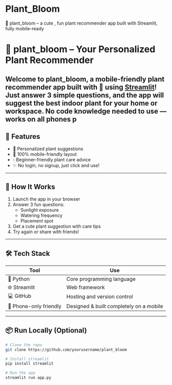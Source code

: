 # Plant_Bloom
🌸 plant_bloom – a cute , fun plant recommender app built with Streamlit, fully mobile-ready
# 🌸 plant_bloom – Your Personalized Plant Recommender

Welcome to **plant_bloom**, a mobile-friendly plant recommender app built with 💚 using [Streamlit](https://streamlit.io)! Just answer 3 simple questions, and the app will suggest the best indoor plant for your home or workspace. No code knowledge needed to use — works on all phones p
---

## 🌼 Features

- 🌿 Personalized plant suggestions
- 📱 100% mobile-friendly layout
- 💧 Beginner-friendly plant care advice
- ✨ No login, no signup, just click and use!

---

## 🚀 How It Works

1. Launch the app in your browser
2. Answer 3 fun questions:
   - Sunlight exposure
   - Watering frequency
   - Placement spot
3. Get a cute plant suggestion with care tips
4. Try again or share with friends!

---

## 🛠 Tech Stack

| Tool | Use |
|------|-----|
| 🐍 Python | Core programming language |
| 🌐 Streamlit | Web framework |
| 💻 GitHub | Hosting and version control |
| 📱 Phone-only friendly | Designed & built completely on a mobile 

---

## 📦 Run Locally (Optional)

```bash
# Clone the repo
git clone https://github.com/yourusername/plant_bloom

# Install streamlit
pip install streamlit

# Run the app
streamlit run app.py
